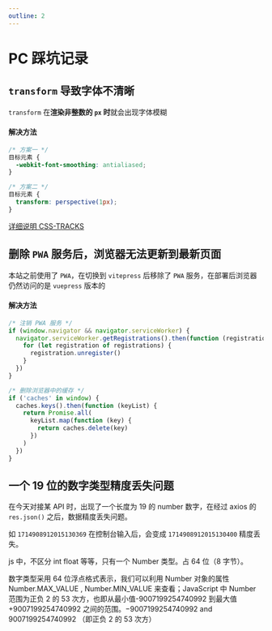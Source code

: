 ```yaml
---
outline: 2
---
```


# PC 踩坑记录

## `transform` 导致字体不清晰

`transform` 在**渲染非整数的 `px` 时**就会出现字体模糊

#### 解决方法

```css
/* 方案一 */
目标元素 {
  -webkit-font-smoothing: antialiased;
}

/* 方案二 */
目标元素 {
  transform: perspective(1px);
}
```

[详细说明 CSS-TRACKS](https://css-tricks.com/forums/topic/transforms-cause-font-smoothing-weirdness-in-webkit/)

## 删除 `PWA` 服务后，浏览器无法更新到最新页面

本站之前使用了 `PWA`，在切换到 `vitepress` 后移除了 `PWA` 服务，在部署后浏览器仍然访问的是 `vuepress` 版本的

#### 解决方法

```js
/* 注销 PWA 服务 */
if (window.navigator && navigator.serviceWorker) {
  navigator.serviceWorker.getRegistrations().then(function (registrations) {
    for (let registration of registrations) {
      registration.unregister()
    }
  })
}

/* 删除浏览器中的缓存 */
if ('caches' in window) {
  caches.keys().then(function (keyList) {
    return Promise.all(
      keyList.map(function (key) {
        return caches.delete(key)
      })
    )
  })
}
```

## 一个 19 位的数字类型精度丢失问题

在今天对接某 API 时，出现了一个长度为 19 的 number 数字，在经过 axios 的 `res.json()` 之后，数据精度丢失问题。

如 `1714908912015130369` 在控制台输入后，会变成 `1714908912015130400` 精度丢失。

js 中，不区分 int float 等等，只有一个 Number 类型。占 64 位（8 字节）。

数字类型采用 64 位浮点格式表示，我们可以利用 Number 对象的属性 Number.MAX_VALUE , Number.MIN_VALUE 来查看；JavaScript 中 Number 范围为正负 2 的 53 次方，也即从最小值-9007199254740992 到最大值+9007199254740992 之间的范围。−9007199254740992 and 9007199254740992 （即正负 2 的 53 次方）
